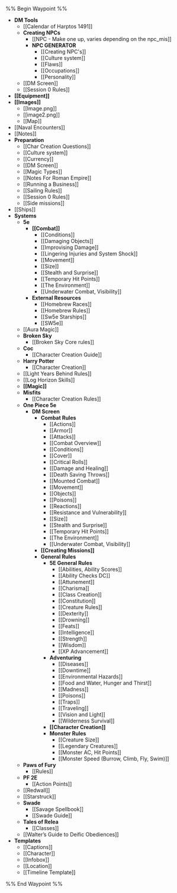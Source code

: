 %% Begin Waypoint %%
- **DM Tools**
	- [[Calendar of Harptos 1491]]
	- **Creating NPCs**
		- [[NPC - Make one up, varies depending on the npc_mis]]
		- **NPC GENERATOR**
			- [[Creating NPC's]]
			- [[Culture system]]
			- [[Flaws]]
			- [[Occupations]]
			- [[Personality]]
	- [[DM Screen]]
	- [[Session 0 Rules]]
- **[[Equipment]]**
- **[[Images]]**
	- [[Image.png]]
	- [[image2.png]]
	- [[Map]]
- [[Naval Encounters]]
- [[Notes]]
- **Preparation**
	- [[Char Creation Questions]]
	- [[Culture system]]
	- [[Currency]]
	- [[DM Screen]]
	- [[Magic Types]]
	- [[Notes For Roman Empire]]
	- [[Running  a Business]]
	- [[Sailing Rules]]
	- [[Session 0 Rules]]
	- [[Side missions]]
- [[Ships]]
- **Systems**
	- **5e**
		- **[[Combat]]**
			- [[Conditions]]
			- [[Damaging Objects]]
			- [[Improvising Damage]]
			- [[Lingering Injuries and System Shock]]
			- [[Movement]]
			- [[Size]]
			- [[Stealth and Surprise]]
			- [[Temporary Hit Points]]
			- [[The Environment]]
			- [[Underwater Combat, Visibility]]
		- **External Resources**
			- [[Homebrew Races]]
			- [[Homebrew Rules]]
			- [[Sw5e Starships]]
			- [[SW5e]]
	- [[Aura Magic]]
	- **Broken Sky**
		- [[Broken Sky Core rules]]
	- **Coc**
		- [[Character Creation Guide]]
	- **Harry Potter**
		- [[Character Creation]]
	- [[Light Years Behind Rules]]
	- [[Log Horizon Skills]]
	- **[[Magic]]**
	- **Misfits**
		- [[Character Creation Rules]]
	- **One Piece 5e**
		- **DM Screen**
			- **Combat Rules**
				- [[Actions]]
				- [[Armor]]
				- [[Attacks]]
				- [[Combat Overview]]
				- [[Conditions]]
				- [[Cover]]
				- [[Critical Rolls]]
				- [[Damage and Healing]]
				- [[Death Saving Throws]]
				- [[Mounted Combat]]
				- [[Movement]]
				- [[Objects]]
				- [[Poisons]]
				- [[Reactions]]
				- [[Resistance and Vulnerability]]
				- [[Size]]
				- [[Stealth and Surprise]]
				- [[Temporary Hit Points]]
				- [[The Environment]]
				- [[Underwater Combat, Visibility]]
			- **[[Creating Missions]]**
			- **General Rules**
				- **5E General Rules**
					- [[Abilities, Ability Scores]]
					- [[Ability Checks DC]]
					- [[Attunement]]
					- [[Charisma]]
					- [[Class Creation]]
					- [[Constitution]]
					- [[Creature Rules]]
					- [[Dexterity]]
					- [[Drowning]]
					- [[Feats]]
					- [[Intelligence]]
					- [[Strength]]
					- [[Wisdom]]
					- [[XP Advancement]]
				- **Adventuring**
					- [[Diseases]]
					- [[Downtime]]
					- [[Environmental Hazards]]
					- [[Food and Water, Hunger and Thirst]]
					- [[Madness]]
					- [[Poisons]]
					- [[Traps]]
					- [[Traveling]]
					- [[Vision and Light]]
					- [[Wilderness Survival]]
				- **[[Character Creation]]**
				- **Monster Rules**
					- [[Creature Size]]
					- [[Legendary Creatures]]
					- [[Monster AC, Hit Points]]
					- [[Monster Speed (Burrow, Climb, Fly, Swim)]]
	- **Paws of Fury**
		- [[Rules]]
	- **PF 2E**
		- [[Action Points]]
	- [[Redwall]]
	- [[Starstruck]]
	- **Swade**
		- [[Savage Spellbook]]
		- [[Swade Guide]]
	- **Tales of Relea**
		- [[Classes]]
	- [[Walter’s Guide to Deific Obediences]]
- **Templates**
	- [[Captions]]
	- [[Character]]
	- [[Infobox]]
	- [[Location]]
	- [[Timeline Template]]

%% End Waypoint %%
